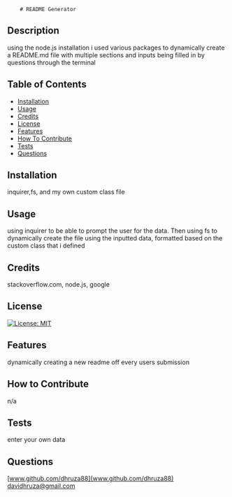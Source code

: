 
        # README Generator

## Description
using the node.js installation i used various packages to dynamically create a README.md file with multiple sections and inputs being filled in by questions through the terminal


## Table of Contents

- [Installation](#installation)
- [Usage](#usage)
- [Credits](#credits)
- [License](#license)
- [Features](#features)
- [How To Contribute](#howToContribute)
- [Tests](#tests)
- [Questions](#questions)


## Installation
inquirer,fs, and my own custom class file

## Usage
using inquirer to be able to prompt the user for the data. Then using fs to dynamically create the file using the inputted data, formatted based on the custom class that i defined

## Credits
stackoverflow.com, node.js, google

## License
[![License: MIT](https://img.shields.io/badge/License-MIT-yellow.svg)](https://opensource.org/licenses/MIT)


## Features
dynamically creating a new readme off every users submission

## How to Contribute
n/a

## Tests
enter your own data

## Questions
[www.github.com/dhruza88](www.github.com/dhruza88) <br />
davidhruza@gmail.com

